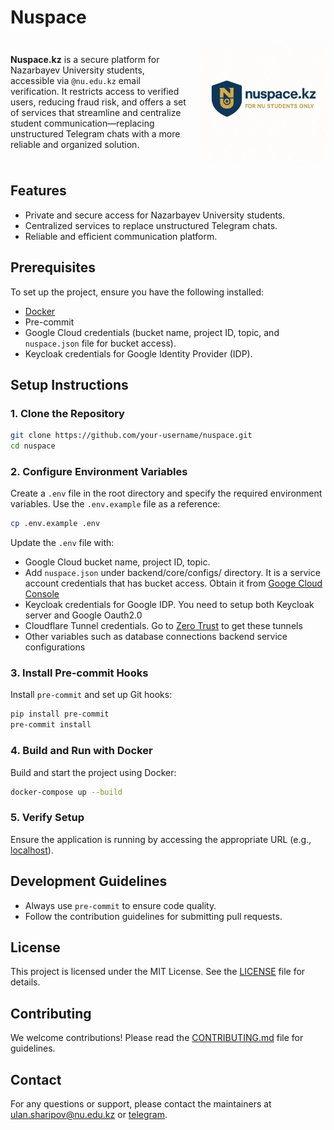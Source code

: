 <h1>Nuspace</h1>

<div style="display: flex; align-items: center;">
  <div style="flex: 1;">
    <p>
      <strong>Nuspace.kz</strong> is a secure platform for Nazarbayev University students, accessible via <code>@nu.edu.kz</code> email verification. It restricts access to verified users, reducing fraud risk, and offers a set of services that streamline and centralize student communication—replacing unstructured Telegram chats with a more reliable and organized solution.
    </p>
  </div>
  <img src="./backend/core/configs/coverpage.jpg" alt="Logo" width="200" style="margin-left: 20px;" />
</div>

## Features
- Private and secure access for Nazarbayev University students.
- Centralized services to replace unstructured Telegram chats.
- Reliable and efficient communication platform.

## Prerequisites
To set up the project, ensure you have the following installed:
- [Docker](https://www.docker.com/)
- Pre-commit
- Google Cloud credentials (bucket name, project ID, topic, and `nuspace.json` file for bucket access).
- Keycloak credentials for Google Identity Provider (IDP).

## Setup Instructions

### 1. Clone the Repository
```bash
git clone https://github.com/your-username/nuspace.git
cd nuspace
```

### 2. Configure Environment Variables
Create a `.env` file in the root directory and specify the required environment variables. Use the `.env.example` file as a reference:
```bash
cp .env.example .env
```
Update the `.env` file with:
- Google Cloud bucket name, project ID, topic.
- Add `nuspace.json` under backend/core/configs/ directory. It is a service account credentials that has bucket access. Obtain it from [Googe Cloud Console](console.cloud.google.com)
- Keycloak credentials for Google IDP. You need to setup both Keycloak server and Google Oauth2.0
- Cloudflare Tunnel credentials. Go to [Zero Trust](https://one.dash.cloudflare.com/) to get these tunnels 
- Other variables such as database connections backend service configurations

### 3. Install Pre-commit Hooks
Install `pre-commit` and set up Git hooks:
```bash
pip install pre-commit
pre-commit install
```

### 4. Build and Run with Docker
Build and start the project using Docker:
```bash
docker-compose up --build
```

### 5. Verify Setup
Ensure the application is running by accessing the appropriate URL (e.g., [localhost](http://localhost)).

## Development Guidelines
- Always use `pre-commit` to ensure code quality.
- Follow the contribution guidelines for submitting pull requests.

## License
This project is licensed under the MIT License. See the [LICENSE](LICENSE) file for details.

## Contributing
We welcome contributions! Please read the [CONTRIBUTING.md](CONTRIBUTING.md) file for guidelines.

## Contact
For any questions or support, please contact the maintainers at [ulan.sharipov@nu.edu.kz](mailto:ulan.sharipov@nu.edu.kz) or [telegram](https://t.me/kamikadze24).  